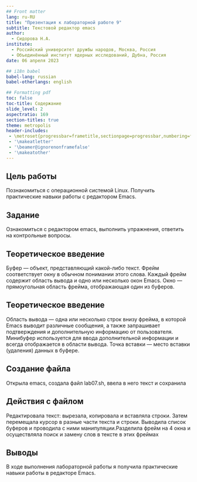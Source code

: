```yaml
---
## Front matter
lang: ru-RU
title: "Презентация к лабораторной работе 9"
subtitle: Текстовой редактор emacs
author:
  - Сидорова Н.А.
institute:
  - Российский университет дружбы народов, Москва, Россия
  - Объединённый институт ядерных исследований, Дубна, Россия
date: 06 апреля 2023

## i18n babel
babel-lang: russian
babel-otherlangs: english

## Formatting pdf
toc: false
toc-title: Содержание
slide_level: 2
aspectratio: 169
section-titles: true
theme: metropolis
header-includes:
 - \metroset{progressbar=frametitle,sectionpage=progressbar,numbering=fraction}
 - '\makeatletter'
 - '\beamer@ignorenonframefalse'
 - '\makeatother'
---
```


## Цель работы

Познакомиться с операционной системой Linux. Получить практические навыки работы с редактором Emacs.

## Задание

Ознакомиться с редактором emacs, выполнить упражнения, ответить на контрольные вопросы.

## Теоретическое введение
Буфер — объект, представляющий какой-либо текст. Фрейм соответствует окну в обычном понимании этого слова. 
Каждый фрейм содержит область вывода и одно или несколько окон Emacs. Окно — прямоугольная область фрейма, отображающая один из буферов.

## Теоретическое введение
Область вывода — одна или несколько строк внизу фрейма, в которой Emacs выводит различные сообщения, а также запрашивает подтверждения и дополнительную информацию от пользователя.
Минибуфер используется для ввода дополнительной информации и всегда отображается в области вывода. Точка вставки — место вставки (удаления) данных в буфере.

## Создание файла
Открыла emacs, создала файл lab07.sh, ввела в него текст и сохранила 

## Действия с файлом
Редактировала текст: вырезала, копировала и вставляла строки. Затем перемещала курсор в разные части текста и строки.
Выводила список буферов и проводила с ними манипуляции.Разделила фрейм на 4 окна и осуществляла поиск и замену слов в тексте в этих фреймах

## Выводы

В ходе выполнения лабораторной работы я получила практические навыки работы в редакторе Emacs.



